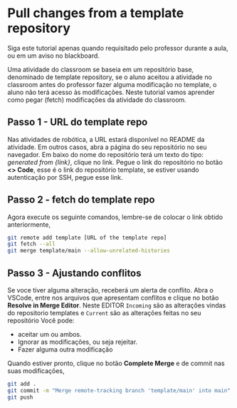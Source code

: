 # Pull changes from a template repository


Siga este tutorial apenas quando requisitado pelo professor durante a aula, ou em um aviso no blackboard.


Uma atividade do classroom se baseia em um repositório base, denominado de template repository, se o aluno aceitou a atividade no classroom antes do professor fazer alguma modificação no template, o aluno não terá acesso às modificações. Neste tutorial vamos aprender como pegar (fetch) modificações da atividade do classroom.


## Passo 1 - URL do template repo


Nas atividades de robótica, a URL estará disponível no README da atividade.
Em outros casos, abra a página do seu repositório no seu navegador. Em baixo do nome do repositório terá um texto do tipo: *generated from {link}*, clique no link.
Pegue o link do repositório no botão **<> Code**, esse é o link do repositório template, se estiver usando autenticação por SSH, pegue esse link.


## Passo 2 - fetch do template repo
Agora execute os seguinte comandos, lembre-se de colocar o link obtido anteriormente,


```bash
git remote add template [URL of the template repo]
git fetch --all
git merge template/main --allow-unrelated-histories
```


## Passo 3 - Ajustando conflitos
Se voce tiver alguma alteração, receberá um alerta de conflito.
Abra o VSCode, entre nos arquivos que apresentam conflitos e clique no botão **Resolve in Merge Editor**.
Neste EDITOR `Incoming` são as alterações vindas do repositorio templates e `Current` são as alterações feitas no seu repositório
Você pode:
* aceitar um ou ambos.
* Ignorar as modificações, ou seja rejeitar.
* Fazer alguma outra modificação


Quando estiver pronto, clique no botão **Complete Merge** e de commit nas suas modificações,
```bash
git add .
git commit -m "Merge remote-tracking branch 'template/main' into main"
git push
```

